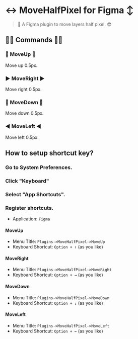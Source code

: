 # ↔️ MoveHalfPixel for Figma ↕️

> 🤘 A Figma plugin to move layers half pixel. 😎

## 👨‍💻 Commands 👩‍💻

### 🔼 MoveUp 🔼

Move up 0.5px.

### ▶️ MoveRight ▶️

Move right 0.5px.

### 🔽 MoveDown 🔽

Move down 0.5px.

### ◀️ MoveLeft ◀️

Move left 0.5px.

## How to setup shortcut key?

### Go to System Preferences.

### Click "Keyboard"

### Select "App Shortcuts".

### Register shortcuts.

* Application: `Figma`

#### MoveUp

* Menu Title: `Plugins->MoveHalfPixel->MoveUp`
* Keyboard Shortcut: `Option + ↑` (as you like)

#### MoveRight

* Menu Title: `Plugins->MoveHalfPixel->MoveRight`
* Keyboard Shortcut: `Option + →` (as you like)

#### MoveDown

* Menu Title: `Plugins->MoveHalfPixel->MoveDown`
* Keyboard Shortcut: `Option + ↓` (as you like)

#### MoveLeft

* Menu Title: `Plugins->MoveHalfPixel->MoveLeft`
* Keyboard Shortcut: `Option + ←` (as you like)
